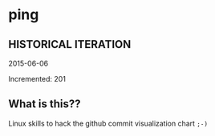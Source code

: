 # ping

## HISTORICAL ITERATION
2015-06-06

Incremented: 201

## What is this?? 
Linux skills to hack the github commit visualization chart `;-)`
